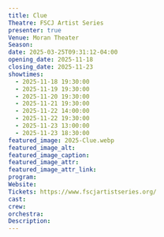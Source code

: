 ```yaml
---
title: Clue
Theatre: FSCJ Artist Series
presenter: true
Venue: Moran Theater
Season: 
date: 2025-03-25T09:31:12-04:00
opening_date: 2025-11-18
closing_date: 2025-11-23
showtimes:
  - 2025-11-18 19:30:00
  - 2025-11-19 19:30:00
  - 2025-11-20 19:30:00
  - 2025-11-21 19:30:00
  - 2025-11-22 14:00:00
  - 2025-11-22 19:30:00
  - 2025-11-23 13:00:00
  - 2025-11-23 18:30:00
featured_image: 2025-Clue.webp
featured_image_alt: 
featured_image_caption: 
featured_image_attr: 
featured_image_attr_link: 
program:
Website: 
Tickets: https://www.fscjartistseries.org/
cast:
crew:
orchestra:
Description:
---
```

